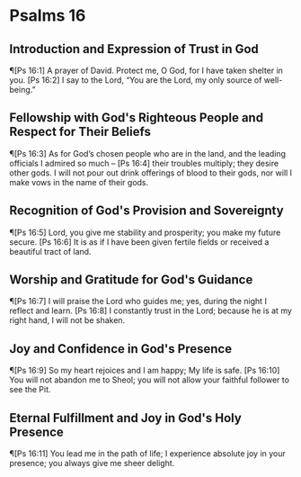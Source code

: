 # Psalms 16

## Introduction and Expression of Trust in God
¶[Ps 16:1] A prayer of David. Protect me, O God, for I have taken shelter in you.
[Ps 16:2] I say to the Lord, “You are the Lord, my only source of well-being.”

## Fellowship with God's Righteous People and Respect for Their Beliefs
¶[Ps 16:3] As for God’s chosen people who are in the land, and the leading officials I admired so much –
[Ps 16:4] their troubles multiply; they desire other gods. I will not pour out drink offerings of blood to their gods, nor will I make vows in the name of their gods.

## Recognition of God's Provision and Sovereignty
¶[Ps 16:5] Lord, you give me stability and prosperity; you make my future secure.
[Ps 16:6] It is as if I have been given fertile fields or received a beautiful tract of land.

## Worship and Gratitude for God's Guidance
¶[Ps 16:7] I will praise the Lord who guides me; yes, during the night I reflect and learn.
[Ps 16:8] I constantly trust in the Lord; because he is at my right hand, I will not be shaken.

## Joy and Confidence in God's Presence
¶[Ps 16:9] So my heart rejoices and I am happy; My life is safe.
[Ps 16:10] You will not abandon me to Sheol; you will not allow your faithful follower to see the Pit.

## Eternal Fulfillment and Joy in God's Holy Presence
¶[Ps 16:11] You lead me in the path of life; I experience absolute joy in your presence; you always give me sheer delight.
